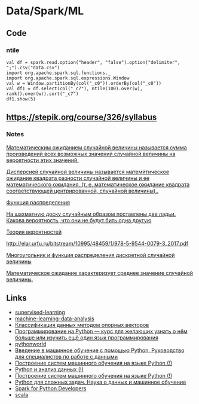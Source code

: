 # Data/Spark/ML

## Code

### ntile

```
val df = spark.read.option("header", "false").option("delimiter", ";").csv("data.csv")
import org.apache.spark.sql.functions._
import org.apache.spark.sql.expressions.Window
val w = Window.partitionBy(col("_c0")).orderBy(col("_c0"))
val df1 = df.select(col("_c7"), ntile(100).over(w), rank().over(w)).sort("_c7")
df1.show(5)
```

## https://stepik.org/course/326/syllabus
### Notes

[Математическим ожиданием случайной величины называется сумма произведений всех возможных значений случайной величины на вероятности этих значений.](http://sernam.ru/book_tp.php?id=21)

[Дисперсией случайной величины  называется матемйтическое ожидание квадрата разности случайной величины  и ее математического ожидания.
(т. е. математическое ожидание квадрата соответствующей центрированной, случайной величины)..](http://edu.sernam.ru/book_p_math2.php?id=151)

[Функция распределения](http://sernam.ru/book_tp.php?id=17)

[На шахматную доску случайным образом поставлены две ладьи. Какова вероятность, что они не будут бить одна другую](https://www.matburo.ru/ex_tv.php?p2=klass4)

[Теория вероятностей](http://hijos.ru/izuchenie-matematiki/algebra-11-klass/6-teoriya-veroyatnosti/) 

http://elar.urfu.ru/bitstream/10995/48459/1/978-5-9544-0079-3_2017.pdf

[Многоугольник и функция распределения дискретной случайной величины](http://mathprofi.ru/funkcia_raspredeleniya_dsv.html)

[Математическое ожидание характеризует среднее значение случайной величины.](https://studfiles.net/preview/1438520/)

## Links

* [supervised-learning](https://ru.coursera.org/learn/supervised-learning/)
* [machine-learning-data-analysis](https://ru.coursera.org/specializations/machine-learning-data-analysis)
* [Классификация данных методом опорных векторов](https://habrahabr.ru/post/105220/)
* [Программирование на Python — курс для желающих узнать о нём больше или изучить ещё один язык программирования](https://habrahabr.ru/company/spbau/blog/280426/)
* [pythonworld](https://pythonworld.ru/kursy/free.html)
* [Введение в машинное обучение с помощью Python. Руководство для специалистов по работе с данными](http://www.ozon.ru/context/detail/id/140891479/)
* [Построение систем машинного обучения на языке Python (!)](http://www.ozon.ru/context/detail/id/33850948/)
* [Python и анализ данных (!)](http://www.ozon.ru/context/detail/id/139599513/)
* [Построение систем машинного обучения на языке Python (!)](http://www.ozon.ru/context/detail/id/139907968/)
* [Python для сложных задач. Наука о данных и машинное обучение](http://www.ozon.ru/context/detail/id/142007330/)
* [Spark for Python Developers](http://www.ozon.ru/context/detail/id/135288375/)
* [scala](https://ru.coursera.org/specializations/scala)
